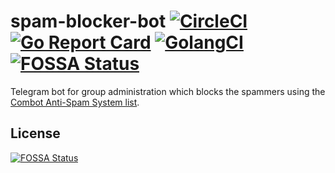 # spam-blocker-bot [![CircleCI](https://circleci.com/gh/nezorflame/spam-blocker-bot/tree/master.svg?style=svg)](https://circleci.com/gh/nezorflame/spam-blocker-bot/tree/master) [![Go Report Card](https://goreportcard.com/badge/github.com/nezorflame/spam-blocker-bot)](https://goreportcard.com/report/github.com/nezorflame/spam-blocker-bot) [![GolangCI](https://golangci.com/badges/github.com/nezorflame/spam-blocker-bot.svg)](https://golangci.com/r/github.com/nezorflame/spam-blocker-bot) [![FOSSA Status](https://app.fossa.io/api/projects/git%2Bgithub.com%2Fnezorflame%2Fspam-blocker-bot.svg?type=shield)](https://app.fossa.io/projects/git%2Bgithub.com%2Fnezorflame%2Fspam-blocker-bot?ref=badge_shield)

Telegram bot for group administration which blocks the spammers using the [Combot Anti-Spam System list](https://combot.org/cas).

## License
[![FOSSA Status](https://app.fossa.io/api/projects/git%2Bgithub.com%2Fnezorflame%2Fspam-blocker-bot.svg?type=large)](https://app.fossa.io/projects/git%2Bgithub.com%2Fnezorflame%2Fspam-blocker-bot?ref=badge_large)
